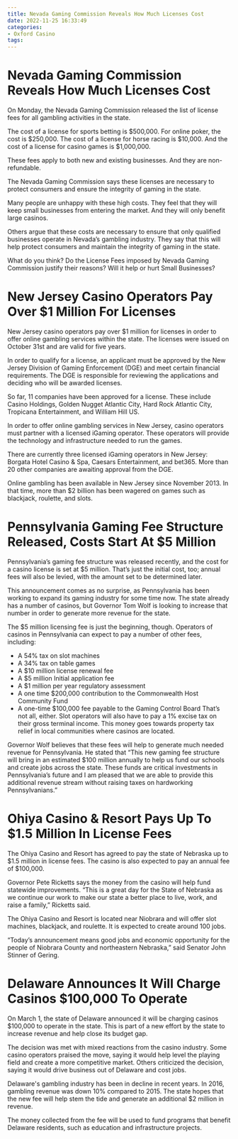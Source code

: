 ```yaml
---
title: Nevada Gaming Commission Reveals How Much Licenses Cost 
date: 2022-11-25 16:33:49
categories:
- Oxford Casino
tags:
---
```



#  Nevada Gaming Commission Reveals How Much Licenses Cost 

On Monday, the Nevada Gaming Commission released the list of license fees for all gambling activities in the state. 

The cost of a license for sports betting is $500,000. For online poker, the cost is $250,000. The cost of a license for horse racing is $10,000. And the cost of a license for casino games is $1,000,000. 

These fees apply to both new and existing businesses. And they are non-refundable. 

The Nevada Gaming Commission says these licenses are necessary to protect consumers and ensure the integrity of gaming in the state. 

Many people are unhappy with these high costs. They feel that they will keep small businesses from entering the market. And they will only benefit large casinos. 

Others argue that these costs are necessary to ensure that only qualified businesses operate in Nevada’s gambling industry. They say that this will help protect consumers and maintain the integrity of gaming in the state. 

What do you think? Do the License Fees imposed by Nevada Gaming Commission justify their reasons? Will it help or hurt Small Businesses?

#  New Jersey Casino Operators Pay Over $1 Million For Licenses 

New Jersey casino operators pay over $1 million for licenses in order to offer online gambling services within the state. The licenses were issued on October 31st and are valid for five years.

In order to qualify for a license, an applicant must be approved by the New Jersey Division of Gaming Enforcement (DGE) and meet certain financial requirements. The DGE is responsible for reviewing the applications and deciding who will be awarded licenses.

So far, 11 companies have been approved for a license. These include Casino Holdings, Golden Nugget Atlantic City, Hard Rock Atlantic City, Tropicana Entertainment, and William Hill US.

In order to offer online gambling services in New Jersey, casino operators must partner with a licensed iGaming operator. These operators will provide the technology and infrastructure needed to run the games.

There are currently three licensed iGaming operators in New Jersey: Borgata Hotel Casino & Spa, Caesars Entertainment, and bet365. More than 20 other companies are awaiting approval from the DGE.

Online gambling has been available in New Jersey since November 2013. In that time, more than $2 billion has been wagered on games such as blackjack, roulette, and slots.

#  Pennsylvania Gaming Fee Structure Released, Costs Start At $5 Million 

Pennsylvania’s gaming fee structure was released recently, and the cost for a casino license is set at $5 million. That’s just the initial cost, too; annual fees will also be levied, with the amount set to be determined later.

This announcement comes as no surprise, as Pennsylvania has been working to expand its gaming industry for some time now. The state already has a number of casinos, but Governor Tom Wolf is looking to increase that number in order to generate more revenue for the state.

The $5 million licensing fee is just the beginning, though. Operators of casinos in Pennsylvania can expect to pay a number of other fees, including: 
- A 54% tax on slot machines
- A 34% tax on table games
- A $10 million license renewal fee 
- A $5 million Initial application fee 
- A $1 million per year regulatory assessment 
- A one time $200,000 contribution to the Commonwealth Host Community Fund 
- A one-time $100,000 fee payable to the Gaming Control Board 
That’s not all, either. Slot operators will also have to pay a 1% excise tax on their gross terminal income. This money goes towards property tax relief in local communities where casinos are located.

Governor Wolf believes that these fees will help to generate much needed revenue for Pennsylvania. He stated that “This new gaming fee structure will bring in an estimated $100 million annually to help us fund our schools and create jobs across the state. These funds are critical investments in Pennsylvania’s future and I am pleased that we are able to provide this additional revenue stream without raising taxes on hardworking Pennsylvanians.”

#  Ohiya Casino & Resort Pays Up To $1.5 Million In License Fees 

The Ohiya Casino and Resort has agreed to pay the state of Nebraska up to $1.5 million in license fees. The casino is also expected to pay an annual fee of $100,000.

Governor Pete Ricketts says the money from the casino will help fund statewide improvements. “This is a great day for the State of Nebraska as we continue our work to make our state a better place to live, work, and raise a family,” Ricketts said.

The Ohiya Casino and Resort is located near Niobrara and will offer slot machines, blackjack, and roulette. It is expected to create around 100 jobs.

“Today’s announcement means good jobs and economic opportunity for the people of Niobrara County and northeastern Nebraska,” said Senator John Stinner of Gering.

#  Delaware Announces It Will Charge Casinos $100,000 To Operate

On March 1, the state of Delaware announced it will be charging casinos $100,000 to operate in the state. This is part of a new effort by the state to increase revenue and help close its budget gap.

The decision was met with mixed reactions from the casino industry. Some casino operators praised the move, saying it would help level the playing field and create a more competitive market. Others criticized the decision, saying it would drive business out of Delaware and cost jobs.

Delaware's gambling industry has been in decline in recent years. In 2016, gambling revenue was down 10% compared to 2015. The state hopes that the new fee will help stem the tide and generate an additional $2 million in revenue.

The money collected from the fee will be used to fund programs that benefit Delaware residents, such as education and infrastructure projects.